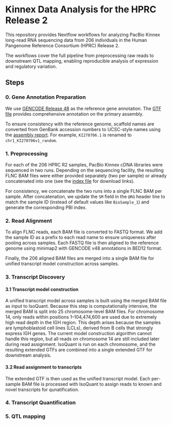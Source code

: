 # Kinnex Data Analysis for the HPRC Release 2

This repository provides Nextflow workflows for analyzing PacBio Kinnex long-read RNA sequencing data from 206 individuals in the Human Pangenome Reference Consortium (HPRC) Release 2.

The workflows cover the full pipeline from preprocessing raw reads to downstream QTL mapping, enabling reproducible analysis of expression and regulatory variation.

## Steps

### 0. Gene Annotation Preparation

We use [GENCODE Release 48](https://www.gencodegenes.org/human/release_48.html) as the reference gene annotation. The [GTF file](https://ftp.ebi.ac.uk/pub/databases/gencode/Gencode_human/release_48/gencode.v48.primary_assembly.annotation.gtf.gz) provides comprehensive annotation on the primary assembly.

To ensure consistency with the reference genome, scaffold names are converted from GenBank accession numbers to UCSC-style names using the [assembly report](https://ftp.ncbi.nlm.nih.gov/genomes/all/GCA/000/001/405/GCA_000001405.29_GRCh38.p14/GCA_000001405.29_GRCh38.p14_assembly_report.txt). For example, `KI270706.1` is renamed to `chr1_KI270706v1_random`.

### 1. Preprocessing

For each of the 206 HPRC R2 samples, PacBio Kinnex cDNA libraries were sequenced in two runs. Depending on the sequencing facility, the resulting FLNC BAM files were either provided separately (two per sample) or already concatenated into one (see the [index file](https://github.com/human-pangenomics/hprc_intermediate_assembly/blob/main/data_tables/sequencing_data/data_kinnex_pre_release.index.csv) for download links).

For consistency, we concatenate the two runs into a single FLNC BAM per sample. After concatenation, we update the `SM` field in the `@RG` header line to match the sample ID (instead of default values like `BioSample_1`) and generate the corresponding PBI index.

### 2. Read Alignment

To align FLNC reads, each BAM file is converted to FASTQ format. We add the sample ID as a prefix to each read name to ensure uniqueness after pooling across samples. Each FASTQ file is then aligned to the reference genome using minimap2 with GENCODE v48 annotations in BED12 format.

Finally, the 206 aligned BAM files are merged into a single BAM file for unified transcript model construction across samples.

### 3. Transcript Discovery

#### 3.1 Transcript model construction
    
A unified transcript model across samples is built using the merged BAM file as input to IsoQuant. Because this step is computationally intensive, the merged BAM is split into 25 chromosome-level BAM files. For chromosome 14, only reads within positions 1–104,474,600 are used due to extremely high read depth in the IGH region. This depth arises because the samples are lymphoblastoid cell lines (LCLs), derived from B cells that strongly express IGH genes. The current model construction algorithm cannot handle this region, but all reads on chromosome 14 are still included later during read assignment. IsoQuant is run on each chromosome, and the resulting extended GTFs are combined into a single extended GTF for downstream analysis.
    
#### 3.2 Read assignment to transcripts
    
The extended GTF is then used as the unified transcript model. Each per-sample BAM file is processed with IsoQuant to assign reads to known and novel transcripts for qunatification.

### 4. Transcript Quantification
### 5. QTL mapping
